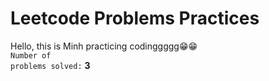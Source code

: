 # Leetcode Problems Practices

Hello, this is Minh practicing codinggggg😁😁
<br/>
<code>Number of problems solved:</code> **3**

